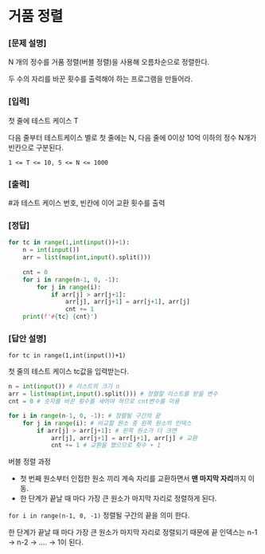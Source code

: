 # 거품 정렬

### [문제 설명]

N 개의 정수를 거품 정렬(버블 정렬)을 사용해 오름차순으로 정렬한다.

두 수의 자리를 바꾼 횟수를 출력해야 하는 프로그램을 만들어라.



### [입력]

첫 줄에 테스트 케이스 T

다음 줄부터 테스트케이스 별로 첫 줄에는 N, 다음 줄에 0이상 10억 이하의 정수 N개가 빈칸으로 구분된다.

`1 <= T <= 10, 5 <= N <= 1000`



### [출력]

#과 테스트 케이스 번호, 빈칸에 이어 교환 횟수를 출력



### [정답]

```python
for tc in range(1,int(input())+1):
    n = int(input())
    arr = list(map(int,input().split()))
 
    cnt = 0
    for i in range(n-1, 0, -1):
        for j in range(i):
            if arr[j] > arr[j+1]:
                arr[j], arr[j+1] = arr[j+1], arr[j]
                cnt += 1
    print(f'#{tc} {cnt}')
```



### [답안 설명]

`for tc in range(1,int(input())+1)`

첫 줄의 테스트 케이스 tc값을 입력받는다.



```python
n = int(input()) # 리스트의 크기 n
arr = list(map(int,input().split())) # 정렬할 리스트를 받을 변수
cnt = 0 # 숫자를 바꾼 횟수를 세어야 하므로 cnt변수를 이용
```



```python
for i in range(n-1, 0, -1): # 정렬될 구간의 끝
    for j in range(i): # 비교할 원소 중 왼쪽 원소의 인덱스
        if arr[j] > arr[j+1]: # 왼쪽 원소가 더 크면
            arr[j], arr[j+1] = arr[j+1], arr[j] # 교환
            cnt += 1 # 교환을 했으므로 횟수 + 1
```

버블 정렬 과정

- 첫 번째 원소부터 인접한 원소 끼리 계속 자리를 교환하면서 **맨 마지막 자리**까지 이동.
- 한 단계가 끝날 때 마다 가장 큰 원소가 마지막 자리로 정렬하게 된다.



`for i in range(n-1, 0, -1)` 정렬될 구간의 끝을 의미 한다.

한 단계가 끝날 때 마다 가장 큰 원소가 마지막 자리로 정렬되기 때문에 끝 인덱스는 n-1 -> n-2 -> .... -> 1이 된다.

